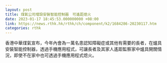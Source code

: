 ```yaml
---
layout: post
title: 煤氣公司增設安裝智能控制器　可遙距熄火
date: 2023-01-17 18:45:53.000000000 +08:00
link: https://news.rthk.hk/rthk/ch/component/k2/1684286-20230117.htm
categories: rthk
---
```


香港中華煤氣宣布，今年內會為一萬名患認知障礙症或其他有需要的長者，在爐具安裝智能控制器，透過手機應用程式，可讓長者及其家人遙距監察家中爐具開關情況，即使不在家中也可透過手機應用程式熄火。
